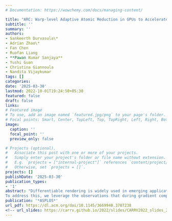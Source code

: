 ```yaml
---
# Documentation: https://wowchemy.com/docs/managing-content/

title: "ARC: Warp-level Adaptive Atomic Reduction in GPUs to Accelerate Differentiable Rendering"
subtitle: ''
summary: ''
authors:
- Sankeerth Durvasula\*
- Adrian Zhao\*
- Fan Chen
- Ruofan Liang
- **Pawan Kumar Sanjaya**
- Yushi Guan
- Christina Giannoula
- Nandita Vijaykumar
tags: []
categories:
date: '2025-03-30'
lastmod: 2022-10-01T19:24:50+05:30
featured: false
draft: false
links:
# Featured image
# To use, add an image named `featured.jpg/png` to your page's folder.
# Focal points: Smart, Center, TopLeft, Top, TopRight, Left, Right, BottomLeft, Bottom, BottomRight.
image:
  caption: ''
  focal_point: ''
  preview_only: false

# Projects (optional).
#   Associate this post with one or more of your projects.
#   Simply enter your project's folder or file name without extension.
#   E.g. `projects = ["internal-project"]` references `content/project/deep-learning/index.md`.
#   Otherwise, set `projects = []`.
projects: []
publishDate: '2025-03-30'
publication_types:
- '1'
abstract: "Differentiable rendering is widely used in emerging applications that represent any 3D scene as a model trained using gradient descent from 2D images. Recent works (e.g., 3D Gaussian Splatting) use rasterization to enable rendering photo-realistic imagery at high speeds from these learned 3D models. These rasterization-based differentiable rendering methods have been demonstrated to be very promising, providing state-of-art quality for various important tasks. However, training a model to represent a scene is still time-consuming even on powerful GPUs. In this work, we observe that the gradient computation step during model training is a significant bottleneck due to the large number of atomic operations. These atomics overwhelm the atomic units in the L2 cache of GPUs, causing long stalls.
To address this, we leverage the observations that during gradient computation: (1) for most warps, all threads atomically update the same memory locations; and (2) warps generate varying amount of atomic traffic. We propose ARC, a primitive that accelerates atomic operations based on two key ideas: First, we enable warp-level reduction at the GPU cores using registers to leverage the locality in intra-warp atomic updates. Second, we distribute atomic computation between the cores and the L2 atomic units to increase the throughput of atomic computation. We propose two implementations of ARC: ARC-HW, a hardware-based approach and ARC-SW, a software-only approach. We demonstrate significant speedups with ARC of 2.6× on average (up to 5.7×) for widely used differentiable rendering workloads. "
publication: '*ASPLOS*'
url_pdf: https://dl.acm.org/doi/10.1145/3669940.3707238  
<!-- url_slides: https://carrv.github.io/2022/slides/CARRV2022_slides_2_Kumar.pdf --> 
---
```

